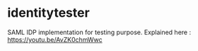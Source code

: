 # identitytester
SAML IDP implementation for testing purpose. Explained here : https://youtu.be/AvZK0chmWwc
